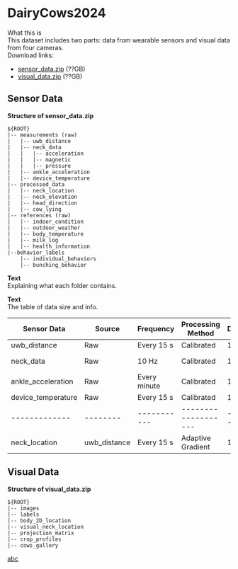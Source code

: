 # DairyCows2024


What this is\
This dataset includes two parts: data from wearable sensors and visual data from four cameras.\
Download links:
* [sensor_data.zip](link1) (??GB)
* [visual_data.zip](link1) (??GB)


Sensor Data
------


**Structure of sensor_data.zip**

```
${ROOT}
|-- measurements (raw)
|   |-- uwb_distance
|   |-- neck_data
|   |   |-- acceleration
|   |   |-- magnetic
|   |   |-- pressure
|   |-- ankle_acceleration
|   |-- device_temperature
|-- processed_data
|   |-- neck_location
|   |-- neck_elevation
|   |-- head_direction
|   |-- cow_lying
|-- references (raw)
|   |-- indoor_condition
|   |-- outdoor_weather
|   |-- body_temperature
|   |-- milk_log
|   |-- health_information
|--behavior_labels
    |-- individual_behaviors
    |-- bunching_behavior

```
**Text**\
Explaining what each folder contains.

**Text**\
The table of data size and info.

| Sensor Data | Source | Frequency | Processing Method | Duration | Size   |
|-------------|--------|-----------|-------------------|----------|--------|
| uwb_distance| Raw    | Every 15 s| Calibrated        | 14 days  |        |
| neck_data   | Raw    | 10 Hz     | Calibrated        | 14 days  | 9.6 GB |
| ankle_acceleration|Raw|Every minute|Calibrated       | 14 days  |        |
|device_temperature|Raw|Every 15 s|Calibrated          | 14 days  |        |
|-------------|--------|-----------|-------------------|----------|--------|
|neck_location|uwb_distance|Every 15 s|Adaptive Gradient|14 days  |        |


Visual Data
------
**Structure of visual_data.zip**
```
${ROOT}
|-- images
|-- labels
|-- body_2D_location
|-- visual_neck_location
|-- projection_matrix
|-- crop_profiles
|-- cows_gallery
```

[abc](abc)

<!--```
${ROOT}
|-- visual_data
|   |-- neck_data
|   |   |-- uwb_distance
|   |   |-- sensor_data
|   |   |-- head_direction
|   |   |-- device_temperature
|   |-- location_data
|   |-- ankle_data
```-->